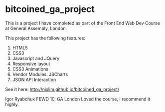 bitcoined_ga_project
====================
This is a project I have completed as part of the Front End Web Dev Course at General Assembly, London.

This project has the following features:

1. HTML5
2. CSS3
3. Javascript and JQuery
4. Responsive layout
5. CSS3 Animations
6. Vendor Modules: JSCharts
7. JSON API Interaction

See it here: http://nixlim.github.io/bitcoined_ga_project/

Igor Ryabchuk
FEWD 10, GA London
Loved the course, I recommend it highly.
